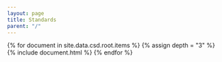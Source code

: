 ```yaml
---
layout: page
title: Standards
parent: "/"
---
```

{% for document in site.data.csd.root.items %}
{% assign depth = "3" %}
{% include document.html %}
{% endfor %}
